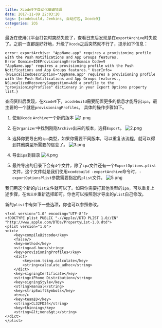 ```yaml
---
title: Xcode9下自动化编译错误
date: 2017-11-09 22:03:20
tags: [xcodebuild, Jenkins, 自动打包, Xcode9]
categories: iOS
---
```


最近在使用`CI`平台打包时突然失败了，查看日志后发现是在`exportArchive`时失败了。之前一直都是好好地，升级了`Xcode`之后突然就不行了，提示如下信息：
```
error: exportArchive: "AppName.app" requires a provisioning profile with the Push Notifications and App Groups features.
Error Domain=IDEProvisioningErrorDomain Code=9
"AppName.app" requires a provisioning profile with the Push Notifications and App Groups features." UserInfo={NSLocalizedDescription="AppName.app" requires a provisioning profile with the Push Notifications and App Groups features., NSLocalizedRecoverySuggestion=Add a profile to the "provisioningProfiles" dictionary in your Export Options property list.}
```
查阅资料后发现，在`Xcode9`下，`xcodebuild`需要配置更多的信息才能导出`ipa`，最主要的一个就是`provisioningProfiles`。
具体的操作步骤如下。
1. 使用`Xcode` `Archive`一个新的版本
![1.png](http://upload-images.jianshu.io/upload_images/606479-78a2269f27ebb3ee.png?imageMogr2/auto-orient/strip%7CimageView2/2/w/1240)

2. 在`Organizer`中找到刚刚`Archive`出来的版本，选择`Export`。
![2.png](http://upload-images.jianshu.io/upload_images/606479-7d463a8e3b69181a.png?imageMogr2/auto-orient/strip%7CimageView2/2/w/1240)

3. 选择你要导出的`ipa`类型，如果你需要不同版本，可以重复该流程，就可以得到其他类型所需要的信息了。
![3.png](http://upload-images.jianshu.io/upload_images/606479-ac0a0a0c788747a5.png?imageMogr2/auto-orient/strip%7CimageView2/2/w/1240)

4. 导出`ipa`到目录
![4.png](http://upload-images.jianshu.io/upload_images/606479-7c81d9a2d4c0f347.png?imageMogr2/auto-orient/strip%7CimageView2/2/w/1240)

5. 最终导出的目录下会有`4`个文件，除了`ipa`文件还有一个`ExportOptions.plist`文件，这个文件就是我们使用`xcodebuild -exportArchive`命令时，`-exportOptionsPlist`参数需要指定的`plist`文件。
![5.png](http://upload-images.jianshu.io/upload_images/606479-da5c33fac97fc3ce.png?imageMogr2/auto-orient/strip%7CimageView2/2/w/1240)

我们用这个新的`plist`文件就可以了。如果你需要打其他类型的`ipa`，可以重复上述步骤，在`第三步`重新选择即可。你也可以按照刚才导出的`plist`自己修改。

新的`plist`中有如下一些选项，你也可以参照修改。
```
<?xml version="1.0" encoding="UTF-8"?>
<!DOCTYPE plist PUBLIC "-//Apple//DTD PLIST 1.0//EN" "http://www.apple.com/DTDs/PropertyList-1.0.dtd">
<plist version="1.0">
<dict>
    <key>compileBitcode</key>
    <false/>
    <key>method</key>
    <string>ad-hoc</string>
    <key>provisioningProfiles</key>
    <dict>
        <key>com.tsing.calculate</key>
        <string>calculate_adhoc</string>
    </dict>
    <key>signingCertificate</key>
    <string>iPhone Distribution</string>
    <key>signingStyle</key>
    <string>manual</string>
    <key>stripSwiftSymbols</key>
    <true/>
    <key>teamID</key>
    <string>CL32FD34</string>
    <key>thinning</key>
    <string>&lt;none&gt;</string>
</dict>
</plist>
```
